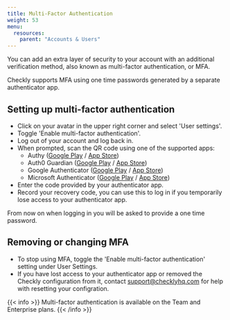 ```yaml
---
title: Multi-Factor Authentication
weight: 53
menu:
  resources:
    parent: "Accounts & Users"
---
```


You can add an extra layer of security to your account with an additional verification method, also known as multi-factor authentication, or MFA.

Checkly supports MFA using one time passwords generated by a separate authenticator app.

## Setting up multi-factor authentication
- Click on your avatar in the upper right corner and select 'User settings'.
- Toggle 'Enable multi-factor authentication'.
- Log out of your account and log back in.
- When prompted, scan the QR code using one of the supported apps:
    - Authy ([Google Play](https://play.google.com/store/apps/details?id=com.authy.authy) / [App Store](https://itunes.apple.com/us/app/authy/id494168017))
    - Auth0 Guardian ([Google Play](https://play.google.com/store/apps/details?id=com.auth0.guardian) / [App Store](https://itunes.apple.com/us/app/auth0-guardian/id1093447833))
    - Google Authenticator  ([Google Play](https://play.google.com/store/apps/details?id=com.google.android.apps.authenticator2) / [App Store](https://itunes.apple.com/us/app/google-authenticator/id388497605))
    - Microsoft Authenticator ([Google Play](https://play.google.com/store/apps/details?id=com.azure.authenticator) / [App Store](https://itunes.apple.com/us/app/microsoft-authenticator/id983156458))
- Enter the code provided by your authenticator app.
- Record your recovery code, you can use this to log in if you temporarily lose access to your authenticator app.

From now on when logging in you will be asked to provide a one time password.

## Removing or changing MFA
- To stop using MFA, toggle the 'Enable multi-factor authentication' setting under User Settings.
- If you have lost access to your authenticator app or removed the Checkly configuration from it, contact [support@checklyhq.com](mailto:support@checklyhq.com) for help with resetting your configration.

{{< info >}}
Multi-factor authentication is available on the Team and Enterprise plans.
{{< /info >}}